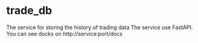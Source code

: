 # trade_db
The service for storing the history of trading data
The service use FastAPI. You can see docks on http://service:port/docs
